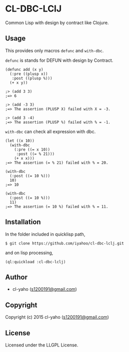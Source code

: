 # CL-DBC-LClJ

Common Lisp with design by contract like Clojure.

## Usage

This provides only macros `defunc` and `with-dbc`.

`defunc` is stands for DEFUN with design by Contract.

```Lisp
(defunc add (x y)
  (:pre ((plusp x))
   :post ((plusp %)))
  (+ x y))

;> (add 3 3)
;=> 6

;> (add -3 3)
;=> The assertion (PLUSP X) failed with X = -3.

;> (add 3 -4)
;=> The assertion (PLUSP %) failed with % = -1.
```

`with-dbc` can check all expression with dbc.

```Lisp
(let ((x 10))
  (with-dbc
    (:pre ((= x 10))
     :post ((= % 21)))
    (+ x x)))
;=> The assertion (= % 21) failed with % = 20.

(with-dbc
  (:post ((= 10 %)))
  10)
;=> 10

(with-dbc
  (:post ((= 10 %)))
  11)
;=> The assertion (= 10 %) failed with % = 11.

```

## Installation
In the folder included in quicklisp path,

`$ git clone https://github.com/iyahoo/cl-dbc-lclj.git`

and on lisp processing,

```Lisp
(ql:quickload :cl-dbc-lclj)
```

## Author

* cl-yaho (s1200191@gmail.com)

## Copyright

Copyright (c) 2015 cl-yaho (s1200191@gmail.com)

## License

Licensed under the LLGPL License.
